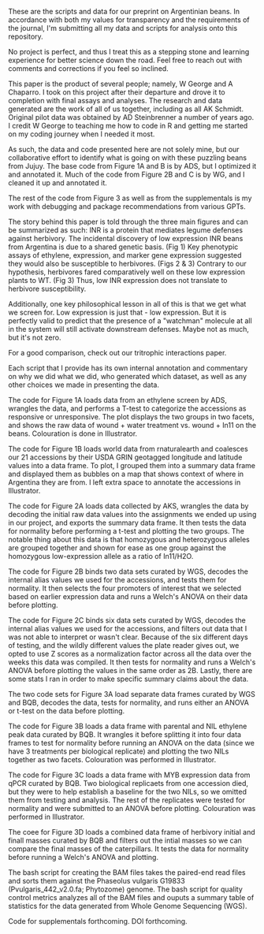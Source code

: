 These are the scripts and data for our preprint on Argentinian beans. 
In accordance with both my values for transparency and the requirements of the journal, I'm submitting all my data and scripts for analysis onto this repository. 

No project is perfect, and thus I treat this as a stepping stone and learning experience for better science down the road. Feel free to reach out with comments and corrections if you feel so inclined. 

This paper is the product of several people; namely, W George and A Chaparro. I took on this project after their departure and drove it to completion with final assays and analyses. 
The research and data generated are the work of all of us together, including as all AK Schmidt. Original pilot data was obtained by AD Steinbrenner a number of years ago. 
I credit W George to teaching me how to code in R and getting me started on my coding journey when I needed it most. 

As such, the data and code presented here are not solely mine, but our collaborative effort to identify what is going on with these puzzling beans from Jujuy. 
The base code from Figure 1A and B is by ADS, but I optimized it and annotated it. 
Much of the code from Figure 2B and C is by WG, and I cleaned it up and annotated it.

The rest of the code from Figure 3 as well as from the supplementals is my work with debugging and package recommendations from various GPTs. 

The story behind this paper is told through the three main figures and can be summarized as such: 
INR is a protein that mediates legume defenses against herbivory. 
The incidental discovery of low expression INR beans from Argentina is due to a shared genetic basis. (Fig 1)
Key phenotypic assays of ethylene, expression, and marker gene expression suggested they would also be susceptible to herbivores. (Figs 2 & 3)
Contrary to our hypothesis, herbivores fared comparatively well on these low expression plants to WT. (Fig 3)
Thus, low INR expression does not translate to herbivore susceptibility. 

Additionally, one key philosophical lesson in all of this is that we get what we screen for. Low expression is just that - low expression. 
But it is perfectly valid to predict that the presence of a "watchman" molecule at all in the system will still activate downstream defenses. Maybe not as much, but it's not zero. 

For a good comparison, check out our tritrophic interactions paper. 

Each script that I provide has its own internal annotation and commentary on why we did what we did, who generated which dataset, as well as any other choices we made in presenting the data. 

The code for Figure 1A loads data from an ethylene screen by ADS, wrangles the data, and performs a T-test to categorize the accessions as responsive or unresponsive. The plot displays the two groups in two facets, and shows the raw data of wound + water treatment vs. wound + In11 on the beans. Colouration is done in Illustrator. 

The code for Figure 1B loads world data from rnaturalearth and coalesces our 21 accessions by their USDA GRIN geotagged longitude and latitude values into a data frame. To plot, I grouped them into a summary data frame and displayed them as bubbles on a map that shows context of where in Argentina they are from. I left extra space to annotate the accessions in Illustrator. 

The code for Figure 2A loads data collected by AKS, wrangles the data by decoding the initial raw data values into the assignments we ended up using in our project, and exports the summary data frame. It then tests the data for normality before performing a t-test and plotting the two groups. The notable thing about this data is that homozygous and heterozygous alleles are grouped together and shown for ease as one group against the homozygous low-expression allele as a ratio of In11/H2O. 

The code for Figure 2B binds two data sets curated by WGS, decodes the internal alias values we used for the accessions, and tests them for normality. It then selects the four promoters of interest that we selected based on earlier expression data and runs a Welch's ANOVA on their data before plotting. 

The code for Figure 2C binds six data sets curated by WGS, decodes the internal alias values we used for the accessions, and filters out data that I was not able to interpret or wasn't clear. Because of the six different days of testing, and the wildly different values the plate reader gives out, we opted to use Z scores as a normalization factor across all the data over the weeks this data was compiled. It then tests for normality and runs a Welch's ANOVA before plotting the values in the same order as 2B. Lastly, there are some stats I ran in order to make specific summary claims about the data. 

The two code sets for Figure 3A load separate data frames curated by WGS and BQB, decodes the data, tests for normality, and runs either an ANOVA or t-test on the data before plotting. 

The code for Figure 3B loads a data frame with parental and NIL ethylene peak data curated by BQB. It wrangles it before splitting it into four data frames to test for normality before running an ANOVA on the data (since we have 3 treatments per biological replicate) and plotting the two NILs together as two facets. Colouration was performed in Illustrator. 

The code for Figure 3C loads a data frame with MYB expression data from qPCR curated by BQB. Two biological replicaets from one accession died, but they were to help establish a baseline for the two NILs, so we omitted them from testing and analysis. The rest of the replicates were tested for normality and were submitted to an ANOVA before plotting. Colouration was performed in Illustrator. 

The coee for Figure 3D loads a combined data frame of herbivory initial and finall masses curated by BQB and filters out the intial masses so we can compare the final masses of the caterpillars. It tests the data for normality before running a Welch's ANOVA and plotting. 

The bash script for creating the BAM files takes the paired-end read files and sorts them against the Phaseolus vulgaris G19833 (Pvulgaris_442_v2.0.fa; Phytozome) genome. 
The bash script for quality control metrics analyzes all of the BAM files and ouputs a summary table of statistics for the data generated from Whole Genome Sequencing (WGS).

Code for supplementals forthcoming. DOI forthcoming. 

